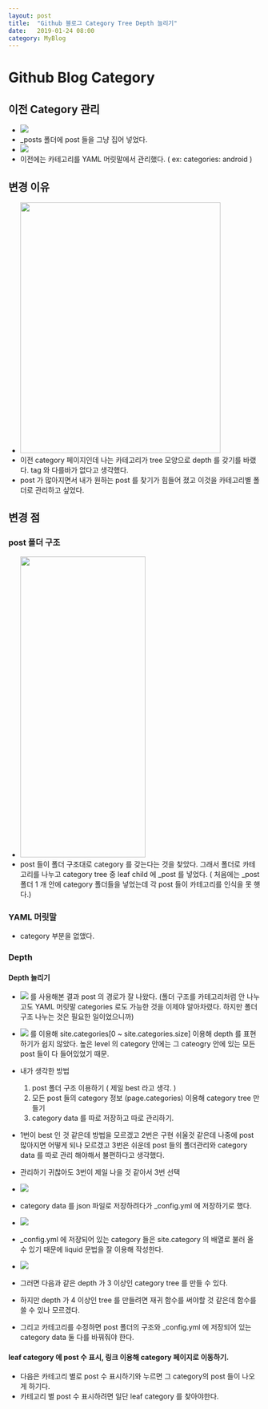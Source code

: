 ```yaml
---
layout: post
title:  "Github 블로그 Category Tree Depth 늘리기"
date:   2019-01-24 08:00
category: MyBlog
---
```


# Github Blog Category

## 이전 Category 관리

* <img src="/resource/img/blogcategorydepth(1).PNG" >
* _posts 폴더에 post 들을 그냥 집어 넣었다.
* <img src="/resource/img/blogcategorydepth(3).PNG" >
* 이전에는 카테고리를 YAML 머릿말에서 관리했다. ( ex: categories: android )

## 변경 이유

* <img src="/resource/img/blogcategorydepth.PNG" width="400px" height="500px">
* 이전 category 페이지인데 나는 카테고리가 tree 모양으로 depth 를 갖기를 바랬다. tag 와 다를바가 없다고 생각했다.
* post 가 많아지면서 내가 원하는 post 를 찾기가 힘들어 졌고 이것을 카테고리별 폴더로 관리하고 싶었다.

## 변경 점

### post 폴더 구조

* <img src="/resource/img/blogcategorydepth(2).PNG" width="250px" height="600px">
* post 들이 폴더 구조대로 category 를 갖는다는 것을 찾았다. 그래서 폴더로 카테고리를 나누고 category tree 중 leaf child 에 _post 를 넣었다.  ( 처음에는 _post 폴더 1 개 안에 category 폴더들을 넣었는데 각 post 들이 카테고리를 인식을 못 햇다.)

### YAML 머릿말

* category 부분을 없앴다.

### Depth

#### Depth 늘리기
* <img src ="/resource/img/blogcategorydepth(4).PNG"> 를 사용해본 결과 post 의 경로가 잘 나왔다. (폴더 구조를 카테고리처럼 안 나누고도 YAML 머릿말 categories 로도 가능한 것을 이제야 알아차렸다. 하지만 폴더 구조 나누는 것은 필요한 일이었으니까)
* <img src ="/resource/img/blogcategorydepth(5).PNG"> 를 이용해 site.categories[0 ~ site.categories.size] 이용해 depth 를 표현하기가 쉽지 않았다. 높은 level 의 category 안에는 그 cateogry 안에 있는 모든 post 들이 다 들어있었기 때문.
* 내가 생각한 방법
    1. post 폴더 구조 이용하기 ( 제일 best 라고 생각. )
    2. 모든 post 들의 category 정보 (page.categories) 이용해 category tree 만들기
    3. category data 를 따로 저장하고 따로 관리하기.

* 1번이 best 인 것 같은데 방법을 모르겠고 2번은 구현 쉬울것 같은데 나중에 post 많아지면 어떻게 되나 모르겠고 3번은 쉬운데 post 들의 폴더관리와 category data 를 따로 관리 해야해서 불편하다고 생각했다.

* 관리하기 귀찮아도 3번이 제일 나을 것 같아서 3번 선택

* <img src="/resource/img/blogcategorydepth(6).PNG">
* category data 를 json 파일로 저장하려다가 _config.yml 에 저장하기로 했다.

* <img src="/resource/img/blogcategorydepth(7).PNG">
* _config.yml 에 저장되어 있는 category 들은 site.category 의 배열로 불러 올 수 있기 때문에 liquid 문법을 잘 이용해 작성한다.

* <img src="/resource/img/blogcategorydepth(8).PNG">
* 그러면 다음과 같은 depth 가 3 이상인 category tree 를 만들 수 있다.

* 하지만 depth 가 4 이상인 tree 를 만들려면 재귀 함수를 써야할 것 같은데 함수를 쓸 수 있나 모르겠다.
* 그리고 카테고리를 수정하면 post 폴더의 구조와 _config.yml 에 저장되어 있는 category data 둘 다를 바꿔줘야 한다.

#### leaf category 에 post 수 표시, 링크 이용해 category 페이지로 이동하기.

* 다음은 카테고리 별로 post 수 표시하기와 누르면 그 category의 post 들이 나오게 하기다.
* 카테고리 별 post 수 표시하려면 일단 leaf category 를 찾아야한다.